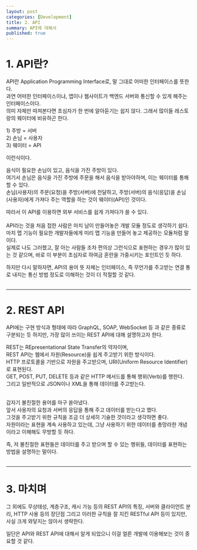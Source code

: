 ```yaml
---
layout: post
categories: [Development]
title: 2. API
summary: API에 대해서
published: true
---
```


# 1. API란?

API란 Application Programming Interface로, 말 그대로 어떠한 인터페이스를 뜻한다.<br>
과연 어떠한 인터페이스이냐, 앱이나 웹사이트가 백엔드 서버와 통신할 수 있게 해주는 인터페이스이다.<br>
의미 자체만 따져본다면 초심자가 한 번에 알아듣기는 쉽지 않다. 그래서 많이들 레스토랑의 웨이터에 비유하곤 한다.<br>

1\) 주방 = 서버<br>
2\) 손님 = 사용자<br>
3\) 웨이터 = API<br>

이런식이다.<br>

음식이 필요한 손님이 있고, 음식을 가진 주방이 있다.<br>
여기서 손님은 음식을 가진 주방에 주문을 해서 음식을 받아야하며, 이는 웨이터를 통해 할 수 있다.<br>
손님(사용자)의 주문(요청)을 주방(서버)에 전달하고, 주방(서버)의 음식(응답)을 손님(사용자)에게 가져다 주는 역할을 하는 것이 웨이터(API)인 것이다.<br>

따라서 이 API를 이용하면 외부 서비스를 쉽게 가져다가 쓸 수 있다.<br>
<br>
API라는 것을 처음 접한 사람은 마치 남이 만들어놓은 개발 모듈 정도로 생각하기 쉽다.<br>
마치 맵 기능이 필요한 개발자들에게 미리 맵 기능을 만들어 놓고  제공하는 모듈처럼 말이다.<br>
실제로 나도 그러했고, 잘 아는 사람들 조차 편의상 그런식으로 표현하는 경우가 많이 있는 것 같으며, 바로 이 부분이 초심자로 하여금 혼란을 가중시키는 포인트인 듯 하다.<br>

하지만 다시 말하자면, API의 용어 뜻 자체는 인터페이스, 즉 무언가를 주고받는 연결 통로 내지는 통신 방법 정도로 이해하는 것이 더 적절할 것 같다.<br>
<br>

---

# 2.  REST API

API에는 구현 방식과 형태에 따라 GraphQL, SOAP, WebSocket 등 과 같은 종류로 구분되는 듯 하지만, 가장 많이 쓰이는 REST API에 대해 설명하고자 한다.<br>

REST는 REpresentational State Transfer의 약자이며,<br>
REST API는 웹에서 자원(Resource)을 쉽게 주고받기 위한 방식이다.<br>
HTTP 프로토콜을 기반으로 자원을 주고받으며, URI(Uniform Resource Identifier)로 표현된다.<br>
GET, POST, PUT, DELETE 등과 같은 HTTP 메서드를 통해 행위(Verb)를 행한다.<br>
그리고 일반적으로 JSON이나 XML을 통해 데이터를 주고받는다.<br>
<br>

갑자기 불친절한 용어를 마구 쏟아냈다.<br>
앞서 사용자의 요청과 서버의 응답을 통해 주고 데이터를 받는다고 했다.<br>
그것을 주고받기 위한 규칙을 조금 더 상세히 기술한 것이라고 생각하면 좋다.<br>
자원이라는 표현을 계속 사용하고 있는데, 그냥 사용하기 위한 데이터를 총망라한 개념이라고 이해해도 무방할 듯 하다.<br>

즉, 저 불친절한 표현들은 데이터를 주고 받으며 할 수 있는 행위들, 데이터를 표현하는 방법을 설명하는 말이다.<br>
<br>

---

# 3. 마치며

그 외에도 무상태성, 계층구조, 캐시 가능 등의 REST API의 특징, 서버와 클라이언트 분리, HTTP 사용 등의 장단점 그리고 이러한 규칙을 잘 지킨 RESTful API 등이 있지만, 사실 크게 와닿지는 않아서 생략한다.<br>

일단은 API와 REST API에 대해서 알게 되었으니 이걸 얼른 개발에 이용해보는 것이 중요할 것 같다.<br>
<br>